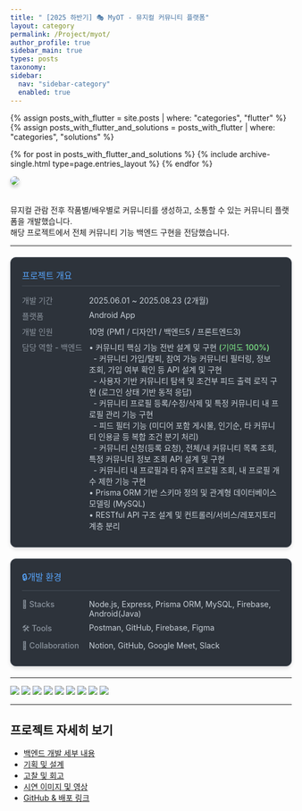 ```yaml
---
title: " [2025 하반기] 🎭 MyOT - 뮤지컬 커뮤니티 플랫폼"
layout: category
permalink: /Project/myot/
author_profile: true
sidebar_main: true
types: posts
taxonomy:
sidebar:
  nav: "sidebar-category"
  enabled: true
---
```


{% assign posts_with_flutter = site.posts | where: "categories", "flutter" %}
{% assign posts_with_flutter_and_solutions = posts_with_flutter | where: "categories", "solutions" %}

{% for post in posts_with_flutter_and_solutions %}
  {% include archive-single.html type=page.entries_layout %}
{% endfor %}


<img src="/_pages/Project/myot/image/MyOT.png" style="border-radius: 12px; box-shadow: 0 4px 6px rgba(0,0,0,0.2); margin-bottom: 20px;" />

뮤지컬 관람 전후 작품별/배우별로 커뮤니티를 생성하고, 소통할 수 있는 커뮤니티 플랫폼을 개발했습니다.  
해당 프로젝트에서 전체 커뮤니티 기능 백엔드 구현을 전담했습니다.

---

<style>
.info-container {
  margin: 20px 0;
  padding: 20px;
  background: #2d333b;
  border-radius: 10px;
  border: 1px solid #444c56;
  box-shadow: 0 4px 6px rgba(0, 0, 0, 0.1);
}

.info-title {
  font-size: 1.1em;
  color: #58a6ff;
  margin-bottom: 15px;
  border-bottom: 1px solid #444c56;
  padding-bottom: 8px;
}

.info-row {
  display: flex;
  margin: 8px 0;
  align-items: flex-start;
}

.info-label {
  min-width: 120px;
  color: #8b949e;
  font-weight: 500;
}

.info-value {
  color: #c9d1d9;
  flex: 1;
}

.highlight {
  color: #7ee787;
  font-weight: 500;
}
</style>

<div class="info-container">
  <div class="info-title">프로젝트 개요</div>
  <div class="info-row">
    <span class="info-label">개발 기간</span>
    <span class="info-value">2025.06.01 ~ 2025.08.23 (2개월)</span>
  </div>
  <div class="info-row">
    <span class="info-label">플랫폼</span>
    <span class="info-value">Android App</span>
  </div>
  <div class="info-row">
    <span class="info-label">개발 인원</span>
    <span class="info-value">10명 (PM1 / 디자인1 / 백엔드5 / 프론트엔드3)</span>
  </div>
  <div class="info-row">
  <span class="info-label">담당 역할 - 백엔드</span>
  <span class="info-value">
    • 커뮤니티 핵심 기능 전반 설계 및 구현 <span class="highlight">(기여도 100%)</span><br>
    &nbsp;&nbsp;- 커뮤니티 가입/탈퇴, 참여 가능 커뮤니티 필터링, 정보 조회, 가입 여부 확인 등 API 설계 및 구현<br>
    &nbsp;&nbsp;- 사용자 기반 커뮤니티 탐색 및 조건부 피드 출력 로직 구현 (로그인 상태 기반 동적 응답)<br>
    &nbsp;&nbsp;- 커뮤니티 프로필 등록/수정/삭제 및 특정 커뮤니티 내 프로필 관리 기능 구현<br>
    &nbsp;&nbsp;- 피드 필터 기능 (미디어 포함 게시물, 인기순, 타 커뮤니티 인용글 등 복합 조건 분기 처리)<br>
    &nbsp;&nbsp;- 커뮤니티 신청(등록 요청), 전체/내 커뮤니티 목록 조회, 특정 커뮤니티 정보 조회 API 설계 및 구현<br>
    &nbsp;&nbsp;- 커뮤니티 내 프로필과 타 유저 프로필 조회, 내 프로필 개수 제한 기능 구현<br>
    • Prisma ORM 기반 스키마 정의 및 관계형 데이터베이스 모델링 (MySQL)<br>
    • RESTful API 구조 설계 및 컨트롤러/서비스/레포지토리 계층 분리<br>
  </span>
</div>
</div>

<div class="info-container">
  <div class="info-title">🔒개발 환경</div>
  <div class="info-row">
    <span class="info-label">🚀 Stacks</span>
    <span class="info-value">Node.js, Express, Prisma ORM, MySQL, Firebase, Android(Java)</span>
  </div>
  <div class="info-row">
    <span class="info-label">🛠 Tools</span>
    <span class="info-value">Postman, GitHub, Firebase, Figma</span>
  </div>
  <div class="info-row">
    <span class="info-label">👥 Collaboration</span>
    <span class="info-value">Notion, GitHub, Google Meet, Slack</span>
  </div>
</div>

---

<img src="https://raw.githubusercontent.com/park-hoyeon/park-hoyeon.github.io/master/_pages/Project/myot/image/스크린샷 2025-08-24 172917.png"> 
<img src="https://raw.githubusercontent.com/park-hoyeon/park-hoyeon.github.io/master/_pages/Project/myot/image/스크린샷 2025-08-24 172932.png"> 
<img src="https://raw.githubusercontent.com/park-hoyeon/park-hoyeon.github.io/master/_pages/Project/myot/image/스크린샷 2025-08-24 172944.png"> 
<img src="https://raw.githubusercontent.com/park-hoyeon/park-hoyeon.github.io/master/_pages/Project/myot/image/스크린샷 2025-08-24 172954.png"> 
<img src="https://raw.githubusercontent.com/park-hoyeon/park-hoyeon.github.io/master/_pages/Project/myot/image/스크린샷 2025-08-24 173005.png"> 
<img src="https://raw.githubusercontent.com/park-hoyeon/park-hoyeon.github.io/master/_pages/Project/myot/image/스크린샷 2025-08-24 173014.png"> 
<img src="https://raw.githubusercontent.com/park-hoyeon/park-hoyeon.github.io/master/_pages/Project/myot/image/스크린샷 2025-08-24 173025.png"> 
<img src="https://raw.githubusercontent.com/park-hoyeon/park-hoyeon.github.io/master/_pages/Project/myot/image/스크린샷 2025-08-24 173034.png"> 
<img src="https://raw.githubusercontent.com/park-hoyeon/park-hoyeon.github.io/master/_pages/Project/myot/image/스크린샷 2025-08-24 173043.png">  

---

## 프로젝트 자세히 보기

-  [백엔드 개발 세부 내용](/project-musical/backend-details)
-  [기획 및 설계](/project-musical/planning/)
-  [고찰 및 회고](/project-musical/reflection/)
-  [시연 이미지 및 영상](/project-musical/demo/)
-  [GitHub & 배포 링크](/project-musical/github/)
